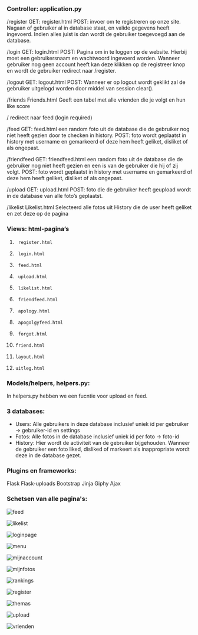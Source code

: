 ### Controller: application.py

/register
GET:     register.html
POST:    invoer om te registreren op onze site. Nagaan of gebruiker al in database staat, en valide gegevens heeft ingevoerd. Indien alles juist is dan wordt de gebruiker toegevoegd aan de database.

/login
GET:    login.html
POST: Pagina om in te loggen op de website. Hierbij moet een gebruikersnaam en wachtwoord ingevoerd worden.  Wanneer gebruiker nog geen account heeft kan deze klikken op de registreer knop en wordt de gebruiker redirect naar /register.

/logout
GET:    logout.html
POST:    Wanneer er op logout wordt geklikt zal de gebruiker uitgelogd worden door middel van session clear().

/friends
Friends.html
Geeft een tabel met alle vrienden die je volgt en hun like score

/
redirect naar feed (login required)

/feed
GET: feed.html een random foto uit de database die de gebruiker nog niet heeft gezien door te checken in history.
POST: foto wordt geplaatst in history met username en gemarkeerd of deze hem heeft geliket, disliket of als ongepast.

/friendfeed
GET: friendfeed.html een random foto uit de database die de gebruiker nog niet heeft gezien en een is van de gebruiker die hij of zij volgt.
POST: foto wordt geplaatst in history met username en gemarkeerd of deze hem heeft geliket, disliket of als ongepast.

/upload
GET: upload.html
POST: foto die de gebruiker heeft geupload wordt in de database van alle foto’s geplaatst.

/likelist
Likelist.html
Selecteerd alle fotos uit History die de user heeft geliket en zet deze op de pagina

### Views: html-pagina’s
1.      register.html
2.      login.html
3.      feed.html
4.      upload.html
5.      likelist.html
6.      friendfeed.html
7.      apology.html
8.      apogolgyfeed.html
9.      forgot.html
10.     friend.html
11.     layout.html
12.     uitleg.html


### Models/helpers, helpers.py:
In helpers.py hebben we een fucntie voor upload en feed. 


### 3 databases:
- Users: Alle gebruikers in deze database inclusief uniek id per gebruiker -> gebruiker-id en settings
- Fotos: Alle fotos in de database inclusief uniek id per foto -> foto-id
- History: Hier wordt de activiteit van de gebruiker bijgehouden. Wanneer de gebruiker een foto liked, disliked of markeert als inappropriate wordt deze in de database gezet. 


### Plugins en frameworks:
Flask
Flask-uploads
Bootstrap
Jinja
Giphy
Ajax


### Schetsen van alle pagina's:

![feed](fotos_technisch_ontwerp/feed3.png)

![likelist](fotos_technisch_ontwerp/likelist2.png)

![loginpage](fotos_technisch_ontwerp/loginpage.png)

![menu](fotos_technisch_ontwerp/menu2.png)

![mijnaccount](fotos_technisch_ontwerp/mijnaccount.png)

![mijnfotos](fotos_technisch_ontwerp/mijnfotos2.png)

![rankings](fotos_technisch_ontwerp/rankings2.png)

![register](fotos_technisch_ontwerp/register.png)

![themas](fotos_technisch_ontwerp/themas2.png)

![upload](fotos_technisch_ontwerp/upload.png)

![vrienden](fotos_technisch_ontwerp/vrienden2.png)



